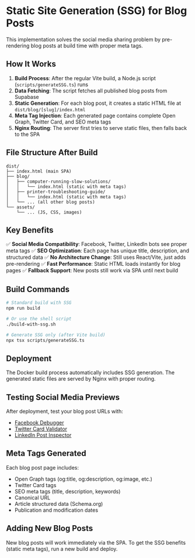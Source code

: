 # Static Site Generation (SSG) for Blog Posts

This implementation solves the social media sharing problem by pre-rendering blog posts at build time with proper meta tags.

## How It Works

1. **Build Process**: After the regular Vite build, a Node.js script (`scripts/generateSSG.ts`) runs
2. **Data Fetching**: The script fetches all published blog posts from Supabase
3. **Static Generation**: For each blog post, it creates a static HTML file at `dist/blog/[slug]/index.html`
4. **Meta Tag Injection**: Each generated page contains complete Open Graph, Twitter Card, and SEO meta tags
5. **Nginx Routing**: The server first tries to serve static files, then falls back to the SPA

## File Structure After Build

```
dist/
├── index.html (main SPA)
├── blog/
│   ├── computer-running-slow-solutions/
│   │   └── index.html (static with meta tags)
│   ├── printer-troubleshooting-guide/
│   │   └── index.html (static with meta tags)
│   └── ... (all other blog posts)
└── assets/
    └── ... (JS, CSS, images)
```

## Key Benefits

✅ **Social Media Compatibility**: Facebook, Twitter, LinkedIn bots see proper meta tags
✅ **SEO Optimization**: Each page has unique title, description, and structured data
✅ **No Architecture Change**: Still uses React/Vite, just adds pre-rendering
✅ **Fast Performance**: Static HTML loads instantly for blog pages
✅ **Fallback Support**: New posts still work via SPA until next build

## Build Commands

```bash
# Standard build with SSG
npm run build

# Or use the shell script
./build-with-ssg.sh

# Generate SSG only (after Vite build)
npx tsx scripts/generateSSG.ts
```

## Deployment

The Docker build process automatically includes SSG generation. The generated static files are served by Nginx with proper routing.

## Testing Social Media Previews

After deployment, test your blog post URLs with:
- [Facebook Debugger](https://developers.facebook.com/tools/debug/)
- [Twitter Card Validator](https://cards-dev.twitter.com/validator)
- [LinkedIn Post Inspector](https://www.linkedin.com/post-inspector/)

## Meta Tags Generated

Each blog post page includes:
- Open Graph tags (og:title, og:description, og:image, etc.)
- Twitter Card tags
- SEO meta tags (title, description, keywords)
- Canonical URL
- Article structured data (Schema.org)
- Publication and modification dates

## Adding New Blog Posts

New blog posts will work immediately via the SPA. To get the SSG benefits (static meta tags), run a new build and deploy.